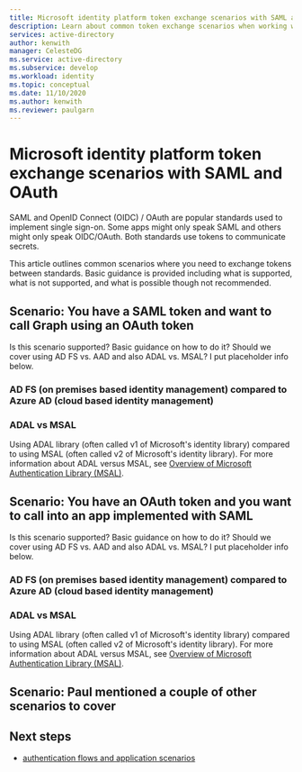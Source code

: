 ```yaml
---
title: Microsoft identity platform token exchange scenarios with SAML and OAuth
description: Learn about common token exchange scenarios when working with SAML and OAuth in the Microsoft identity platform.
services: active-directory
author: kenwith
manager: CelesteDG
ms.service: active-directory
ms.subservice: develop
ms.workload: identity
ms.topic: conceptual
ms.date: 11/10/2020
ms.author: kenwith
ms.reviewer: paulgarn
---
```


# Microsoft identity platform token exchange scenarios with SAML and OAuth

SAML and OpenID Connect (OIDC) / OAuth are popular standards used to implement single sign-on. Some apps might only speak SAML and others might only speak OIDC/OAuth. Both standards use tokens to communicate secrets.

This article outlines common scenarios where you need to exchange tokens between standards. Basic guidance is provided including what is supported, what is not supported, and what is possible though not recommended.

## Scenario: You have a SAML token and want to call Graph using an OAuth token

Is this scenario supported? Basic guidance on how to do it? Should we cover using AD FS vs. AAD and also ADAL vs. MSAL? I put placeholder info below.

### AD FS (on premises based identity management) compared to Azure AD (cloud based identity management)


### ADAL vs MSAL
Using ADAL library (often called v1 of Microsoft's identity library) compared to using MSAL (often called v2 of Microsoft's identity library). For more information about ADAL versus MSAL, see [Overview of Microsoft Authentication Library (MSAL)](msal-overview.md).

## Scenario: You have an OAuth token and you want to call into an app implemented with SAML

Is this scenario supported? Basic guidance on how to do it? Should we cover using AD FS vs. AAD and also ADAL vs. MSAL? I put placeholder info below.

### AD FS (on premises based identity management) compared to Azure AD (cloud based identity management)

### ADAL vs MSAL
Using ADAL library (often called v1 of Microsoft's identity library) compared to using MSAL (often called v2 of Microsoft's identity library). For more information about ADAL versus MSAL, see [Overview of Microsoft Authentication Library (MSAL)](msal-overview.md).


## Scenario: Paul mentioned a couple of other scenarios to cover


## Next steps
- [authentication flows and application scenarios](authentication-flows-app-scenarios.md)
